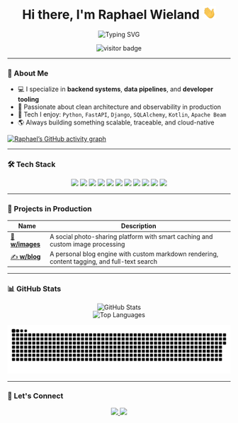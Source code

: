 <h1 align="center">
  Hi there, I'm Raphael Wieland <img src="https://raw.githubusercontent.com/ABSphreak/ABSphreak/master/gifs/Hi.gif" width="30px">
</h1>

<p align="center">
  <img src="https://readme-typing-svg.herokuapp.com?font=Fira+Code&size=24&pause=1000&color=35A89C&center=true&vCenter=true&width=435&lines=Backend+Engineer;Cloud+Architect;FastAPI+Ninja;Kotlin+Apprentice" alt="Typing SVG" />
</p>


<p align="center">
  <img src="https://komarev.com/ghpvc/?username=wielandtech&style=flat-square&color=35A89C" alt="visitor badge"/>
</p>

---

### 🧠 About Me

- 💻 I specialize in **backend systems**, **data pipelines**, and **developer tooling**
- 🧪 Passionate about clean architecture and observability in production
- 🧰 Tech I enjoy: `Python`, `FastAPI`, `Django`, `SQLAlchemy`, `Kotlin`, `Apache Beam`
- 🌎 Always building something scalable, traceable, and cloud-native

[![Raphael’s GitHub activity graph](https://github-readme-activity-graph.vercel.app/graph?username=wielandtech&theme=react-dark&color=35A89C&line=35A89C&point=2a8c82)](https://github.com/Ashutosh00710/github-readme-activity-graph)


---

### 🛠️ Tech Stack

<p align="center">
  <img src="https://img.shields.io/badge/Python-05122A?style=flat&logo=python&logoColor=white"/>
  <img src="https://img.shields.io/badge/Kotlin-05122A?style=flat&logo=kotlin&logoColor=white"/>
  <img src="https://img.shields.io/badge/FastAPI-05122A?style=flat&logo=fastapi"/>
  <img src="https://img.shields.io/badge/Django-05122A?style=flat&logo=django"/>
  <img src="https://img.shields.io/badge/Apache%20Beam-05122A?style=flat&logo=apachespark"/>
  <img src="https://img.shields.io/badge/SQLAlchemy-05122A?style=flat&logo=sqlite"/>
  <img src="https://img.shields.io/badge/Terraform-05122A?style=flat&logo=terraform"/>
  <img src="https://img.shields.io/badge/Docker-05122A?style=flat&logo=docker"/>
  <img src="https://img.shields.io/badge/Kubernetes-05122A?style=flat&logo=kubernetes"/>
  <img src="https://img.shields.io/badge/Google%20Cloud-05122A?style=flat&logo=googlecloud"/>
  <img src="https://img.shields.io/badge/Datadog-05122A?style=flat&logo=datadog"/>
</p>

---

### 🚧 Projects in Production

| Name | Description |
|------|-------------|
| [🔗 **w/images**](https://wielandtech.com/images) | A social photo-sharing platform with smart caching and custom image processing |
| [✍️ **w/blog**](https://wielandtech.com/blog) | A personal blog engine with custom markdown rendering, content tagging, and full-text search |

---

### 📊 GitHub Stats

<p align="center">
  <img src="https://github-readme-stats.vercel.app/api?username=wielandtech&show_icons=true&theme=react&hide=prs" alt="GitHub Stats"/>
  <br/>
  <img src="https://github-readme-stats.vercel.app/api/top-langs/?username=wielandtech&layout=compact&theme=react&hide=html" alt="Top Languages"/>
</p>

<p align="center">
  <img src="https://raw.githubusercontent.com/wielandtech/wielandtech/main/output/github-contribution-grid-snake.svg" alt="snake animation"/>
</p>

---

### 🤝 Let's Connect

<p align="center">
  <a href="https://linkedin.com/in/raphael-wieland">
    <img src="https://img.shields.io/badge/-LinkedIn-35A89C?style=for-the-badge&logo=linkedin&logoColor=white" />
  </a>
  <a href="https://wielandtech.com">
    <img src="https://img.shields.io/badge/-wielandtech.com-35A89C?style=for-the-badge&logo=Google-Chrome&logoColor=white" />
  </a>
</p>
